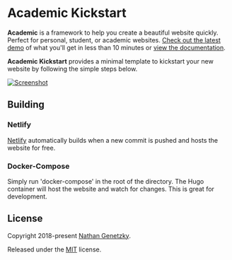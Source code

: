 # Academic Kickstart

**Academic** is a framework to help you create a beautiful website quickly. Perfect for personal, student, or academic websites. [Check out the latest demo](https://themes.gohugo.io/theme/academic/) of what you'll get in less than 10 minutes or [view the documentation](https://sourcethemes.com/academic/docs/).

**Academic Kickstart** provides a minimal template to kickstart your new website by following the simple steps below.

[![Screenshot](https://raw.githubusercontent.com/gcushen/hugo-academic/master/academic.png)](https://github.com/gcushen/hugo-academic/)

## Building

### Netlify

[Netlify](https://www.netlify.com/) automatically builds when a new commit is
pushed and hosts the website for free.

### Docker-Compose

Simply run 'docker-compose' in the root of the directory. The Hugo container
will host the website and watch for changes. This is great for development.

## License

Copyright 2018-present [Nathan Genetzky](academic.genetzky.us).

Released under the
[MIT](https://github.com/ngenetzky/hugo-academic-kickstart/blob/master/LICENSE.md)
license.
